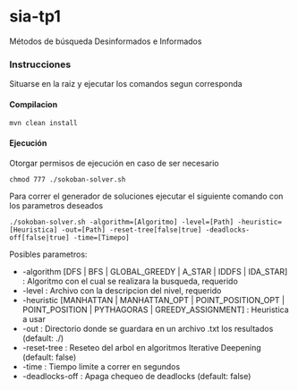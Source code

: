 # sia-tp1
Métodos de búsqueda Desinformados e Informados

### Instrucciones
Situarse en la raiz y ejecutar los comandos segun corresponda

#### Compilacion
```
mvn clean install
```

#### Ejecución
Otorgar permisos de ejecución en caso de ser necesario
```
chmod 777 ./sokoban-solver.sh
``` 
Para correr el generador de soluciones ejecutar el siguiente comando con los parametros deseados 
```
./sokoban-solver.sh -algorithm=[Algoritmo] -level=[Path] -heuristic=[Heuristica] -out=[Path] -reset-tree[false|true] -deadlocks-off[false|true] -time=[Timepo]
```

Posibles parametros:

 * -algorithm [DFS | BFS | GLOBAL_GREEDY | A_STAR | IDDFS | IDA_STAR]  : Algoritmo con el cual se realizara la busqueda, requerido         
 * -level                                 : Archivo con la descripcion del nivel, requerido
 * -heuristic [MANHATTAN | MANHATTAN_OPT | POINT_POSITION_OPT | POINT_POSITION | PYTHAGORAS | GREEDY_ASSIGNMENT]  : Heuristica a usar
 * -out                                   : Directorio donde se guardara en un archivo .txt los resultados (default: ./)
 * -reset-tree                            : Reseteo del arbol en algoritmos Iterative Deepening (default: false)
 * -time                                  : Tiempo limite a correr en segundos
 * -deadlocks-off                         : Apaga chequeo de deadlocks (default: false)